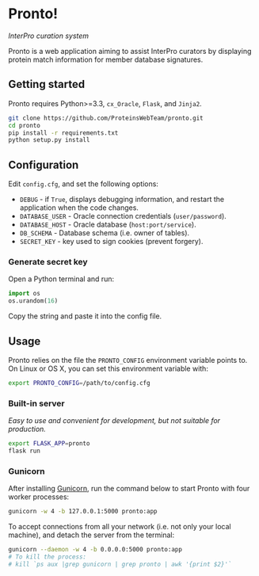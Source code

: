 # Pronto!

*InterPro curation system*

Pronto is a web application aiming to assist InterPro curators by displaying protein match information for member database signatures. 
 
## Getting started

Pronto requires Python>=3.3, `cx_Oracle`, `Flask`, and `Jinja2`.

```bash
git clone https://github.com/ProteinsWebTeam/pronto.git
cd pronto
pip install -r requirements.txt
python setup.py install
```

## Configuration

Edit `config.cfg`, and set the following options:

* `DEBUG` - if `True`, displays debugging information, and restart the application when the code changes.
* `DATABASE_USER` - Oracle connection credentials (`user/password`).
* `DATABASE_HOST` - Oracle database (`host:port/service`).
* `DB_SCHEMA` - Database schema (i.e. owner of tables).
* `SECRET_KEY` - key used to sign cookies (prevent forgery).

### Generate secret key

Open a Python terminal and run:

```python
import os
os.urandom(16)
```

Copy the string and paste it into the config file.

## Usage

Pronto relies on the file the `PRONTO_CONFIG` environment variable points to. On Linux or OS X, you can set this environment variable with:
  
```bash
export PRONTO_CONFIG=/path/to/config.cfg
```

### Built-in server

*Easy to use and convenient for development, but not suitable for production.*

```bash
export FLASK_APP=pronto
flask run
```

### Gunicorn

After installing [Gunicorn](http://gunicorn.org/), run the command below to start Pronto with four worker processes:

```bash
gunicorn -w 4 -b 127.0.0.1:5000 pronto:app
```

To accept connections from all your network (i.e. not only your local machine), and detach the server from the terminal:  

```bash
gunicorn --daemon -w 4 -b 0.0.0.0:5000 pronto:app
# To kill the process:
# kill `ps aux |grep gunicorn | grep pronto | awk '{print $2}'`
```
